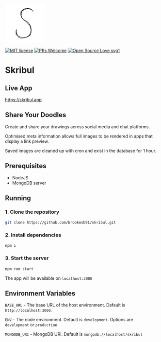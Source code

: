 ![Skribul](/logo.png)

[![MIT license](https://img.shields.io/badge/License-MIT-blue.svg)](https://lbesson.mit-license.org/)
[![PRs Welcome](https://img.shields.io/badge/PRs-welcome-brightgreen.svg?style=flat-square)](http://makeapullrequest.com)
[![Open Source Love svg1](https://badges.frapsoft.com/os/v1/open-source.svg?v=103)](https://github.com/ellerbrock/open-source-badges/)

# Skribul

## Live App

https://skribul.app

## Share Your Doodles

Create and share your drawings across social media and chat platforms.

Optimised meta information allows full images to be rendered in apps that display a link preview.

Saved images are cleaned up with cron and exist in the database for 1 hour.

## Prerequisites

- NodeJS
- MongoDB server

## Running

### 1. Clone the repository

```bash
git clone https://github.com/brookesb91/skribul.git
```

### 2. Install dependencies

```bash
npm i
```

### 3. Start the server

```bash
npm run start
```

The app will be available on `localhost:3000`

## Environment Variables

`BASE_URL` - The base URL of the host environment. Default is `http://localhost:3000`.

`ENV` - The node environment. Default is `development`. Options are `development` or `production`.

`MONGODB_URI` - MongoDB URI. Default is `mongodb://localhost/skribul`
